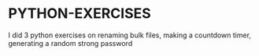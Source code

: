 # PYTHON-EXERCISES
I did 3 python exercises on renaming bulk files, making a countdown timer, generating a random strong password
